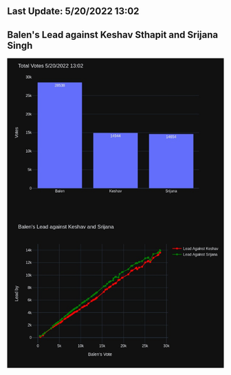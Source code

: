 ## Last Update: 5/20/2022 13:02

## Balen's Lead against Keshav Sthapit and Srijana Singh
![ScreenShot](final.jpg)

